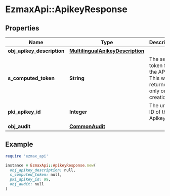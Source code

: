 # EzmaxApi::ApikeyResponse

## Properties

| Name | Type | Description | Notes |
| ---- | ---- | ----------- | ----- |
| **obj_apikey_description** | [**MultilingualApikeyDescription**](MultilingualApikeyDescription.md) |  |  |
| **s_computed_token** | **String** | The secret token for the API key.  This will be returned only on creation. | [optional] |
| **pki_apikey_id** | **Integer** | The unique ID of the Apikey |  |
| **obj_audit** | [**CommonAudit**](CommonAudit.md) |  |  |

## Example

```ruby
require 'ezmax_api'

instance = EzmaxApi::ApikeyResponse.new(
  obj_apikey_description: null,
  s_computed_token: null,
  pki_apikey_id: 99,
  obj_audit: null
)
```

